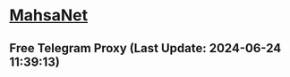 
# [MahsaNet](https://t.me/mahsa_net)
## Free Telegram Proxy (Last Update: 2024-06-24 11:39:13)

    